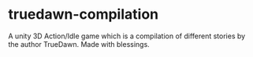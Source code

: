 # truedawn-compilation
A unity 3D Action/Idle game which is a compilation of different stories by the author TrueDawn.  Made with blessings.  
